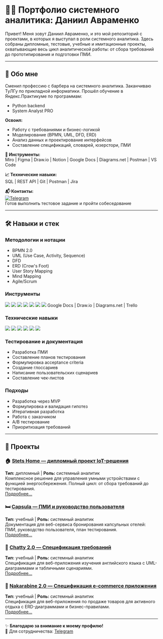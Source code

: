 # 👨‍💻 Портфолио системного аналитика: Даниил Авраменко

Привет! Меня зовут Даниил Авраменко, и это мой репозиторий с проектами, в которых я выступал в роли системного аналитика. Здесь собраны дипломные, тестовые, учебные и имитационные проекты, охватывающие весь цикл аналитической работы: от сбора требований до прототипирования и подготовки ПМИ.

---

## 🚀 Обо мне
Сменил профессию с барбера на системного аналитика. Заканчиваю ТуЛГу по прикладной информатики. Прошёл обучение в Яндекс.Практикуме по программам:
- Python backend
- System Analyst PRO

**Освоил:**
- Работу с требованиями и бизнес-логикой
- Моделирование (BPMN, UML, DFD, ERD)
- Анализ данных и проектирование интерфейсов
- Составление спецификаций, словарей, юзерстори, ПМИ

**🧰 Инструменты:**  
Miro | Figma | Draw.io | Notion | Google Docs | Diagrams.net | Postman | VS Code

**📈 Технические навыки:**  
SQL | REST API | Git | Postman | Jira

**📬 Контакты:**  
[![Telegram](https://img.shields.io/badge/Telegram-@avramens-blue)](https://t.me/avramens)  
Готов выполнить тестовое задание и пройти собеседование

---

## 🛠️ Навыки и стек

### Методологии и нотации
- BPMN 2.0
- UML (Use Case, Activity, Sequence)
- DFD
- ERD (Crow's Foot)
- User Story Mapping
- Mind Mapping
- Agile/Scrum

### Инструменты
![](https://img.shields.io/badge/Miro-050038?logo=miro&logoColor=white)
![](https://img.shields.io/badge/Figma-F24E1E?logo=figma&logoColor=white)
![](https://img.shields.io/badge/Notion-000000?logo=notion&logoColor=white)
![](https://img.shields.io/badge/Postman-FF6C37?logo=postman&logoColor=white)
![](https://img.shields.io/badge/VS_Code-007ACC?logo=visualstudiocode&logoColor=white)
![](https://img.shields.io/badge/Jira-0052CC?logo=jira&logoColor=white)
![](https://img.shields.io/badge/Confluence-172B4D?logo=confluence&logoColor=white)
Google Docs | Draw.io | Diagrams.net | Trello

### Технические навыки
![](https://img.shields.io/badge/SQL-003B57?logo=postgresql&logoColor=white)
![](https://img.shields.io/badge/REST_API-005571?logo=rest&logoColor=white)
![](https://img.shields.io/badge/Git-F05032?logo=git&logoColor=white)
![](https://img.shields.io/badge/JSON-000000?logo=json&logoColor=white)
![](https://img.shields.io/badge/PostgreSQL-4169E1?logo=postgresql&logoColor=white)
![](https://img.shields.io/badge/Python-3776AB?logo=python&logoColor=white)

### Тестирование и документация
- Разработка ПМИ
- Составление планов тестирования
- Формулировка acceptance criteria
- Создание глоссариев
- Написание пользовательских сценариев
- Составление чек-листов

### Подходы
- Разработка через MVP
- Формулировка и валидация гипотез
- Итеративная разработка
- Работа с заказчиком
- А/B тестирование
- Приоритизация требований

---

## 📂 Проекты

### 🏠 [Stets Home — дипломный проект IoT-решения](https://github.com/yourusername/your-repo#-stets-home--дипломный-проект-iot-решения)
**Тип:** дипломный | **Роль:** системный аналитик  
Комплексное решение для управления умными устройствами с функцией энергосбережения. Полный цикл: от сбора требований до тестирования.  
[Подробнее...]([https://github.com/yourusername/your-repo#-stets-home--дипломный-проект-iot-решения](https://github.com/qubCd3n/portfolio-system-analyst/blob/main/Projects/Stets%20Home/Stets%20Home.md))

### 🛏️ [Capsula — ПМИ и руководство пользователя](https://github.com/yourusername/your-repo#-capsula--пми-и-руководство-пользователя)
**Тип:** учебный | **Роль:** системный аналитик  
Документация для веб-сервиса бронирования капсульных отелей: ПМИ, руководство пользователя, план тестирования.  
[Подробнее...](https://github.com/yourusername/your-repo#-capsula--пми-и-руководство-пользователя)

### 💬 [Chatty 2.0 — Спецификация требований](https://github.com/yourusername/your-repo#-chatty-20--спецификация-требований)
**Тип:** учебный | **Роль:** системный аналитик  
Спецификация для веб-приложения изучения английского языка с UML-диаграммами и табличными сценариями.  
[Подробнее...](https://github.com/yourusername/your-repo#-chatty-20--спецификация-требований)

### 🏪 [Nakarabine 2.0 — Спецификация e-commerce приложения](https://github.com/yourusername/your-repo#-nakarabine-20--спецификация-e-commerce-приложения)
**Тип:** учебный | **Роль:** системный аналитик  
Спецификация для веб-приложения по продаже товаров для активного отдыха с ERD-диаграммами и бизнес-правилами.  
[Подробнее...](https://github.com/yourusername/your-repo#-nakarabine-20--спецификация-e-commerce-приложения)

---

✨ **Благодарю за внимание к моему профилю!**  
📧 Для сотрудничества: [Telegram](https://t.me/avramens)
